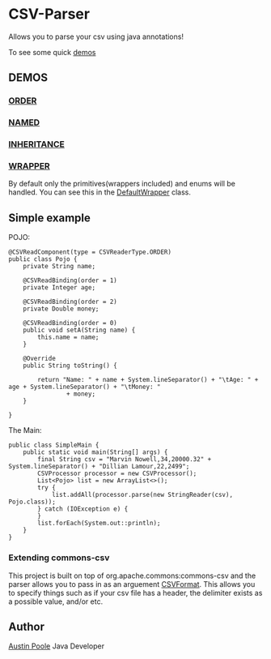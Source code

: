 # CSV-Parser
Allows you to parse your csv using java annotations!

To see some quick [demos](https://github.com/bpoole6/CSV-Parser/tree/master/src/main/java/com/poole/demo)
## DEMOS

### [ORDER](https://github.com/bpoole6/CSV-Parser/tree/master/src/main/java/com/poole/demo/ordersimple)

### [NAMED](https://github.com/bpoole6/CSV-Parser/tree/master/src/main/java/com/poole/demo/namedsimple)

### [INHERITANCE](https://github.com/bpoole6/CSV-Parser/tree/master/src/main/java/com/poole/demo/inheritance)

### [WRAPPER](https://github.com/bpoole6/CSV-Parser/tree/master/src/main/java/com/poole/demo/readWrapper)
By default only the primitives(wrappers included) and enums will be handled. You can see this in the [DefaultWrapper](https://github.com/bpoole6/CSV-Parser/blob/master/src/main/java/com/poole/csv/wrappers/defaults/DefaultWrappers.java) class.

## Simple example

POJO:
```
@CSVReadComponent(type = CSVReaderType.ORDER)
public class Pojo {
	private String name;

	@CSVReadBinding(order = 1)
	private Integer age;

	@CSVReadBinding(order = 2)
	private Double money;

	@CSVReadBinding(order = 0)
	public void setA(String name) {
		this.name = name;
	}

	@Override
	public String toString() {

		return "Name: " + name + System.lineSeparator() + "\tAge: " + age + System.lineSeparator() + "\tMoney: "
				+ money;
	}

}
```

The Main:
```
public class SimpleMain {
	public static void main(String[] args) {
		final String csv = "Marvin Nowell,34,20000.32" + System.lineSeparator() + "Dillian Lamour,22,2499";
		CSVProcessor processor = new CSVProcessor();
		List<Pojo> list = new ArrayList<>();
		try {
			list.addAll(processor.parse(new StringReader(csv), Pojo.class));
		} catch (IOException e) {
		}
		list.forEach(System.out::println);
	}
}
```

### Extending commons-csv
This project is built on top of org.apache.commons:commons-csv and the parser allows you to pass in as an arguement [CSVFormat](https://commons.apache.org/proper/commons-csv/apidocs/org/apache/commons/csv/CSVFormat.html). This allows you to specify things such as if your csv file has a header, the delimiter exists as a possible value, and/or etc.

## Author
[Austin Poole](http://software-poole.com/) Java Developer

